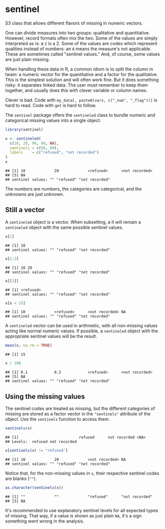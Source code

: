 sentinel
================

S3 class that allows different flavors of missing in numeric vectors.

One can divide measures into two groups: qualitative and quantitative. However, record formats often mix the two. Some of the values are simply interpreted as is: a `2` is a 2. Some of the values are codes which represent qualities instead of numbers: an `8` means the measure's not applicable. These are sometimes called "sentinel values." And, of course, some values are just plain missing.

When handling these data in R, a common idiom is to split the column in twain: a numeric vector for the quantitative and a factor for the qualitative. This is the simplest solution and will often work fine. But it does something risky: it separates linked data. The user must remember to keep them together, and usually does this with clever variable or column names.

Clever is bad. Code with `my_data[, paste0(vars, c("_num", "_flag"))]` is hard to read. Code with `get` is hard to follow.

The `sentinel` package offers the `sentineled` class to bundle numeric and categorical missing values into a single object.

``` r
library(sentinel)

x <- sentineled(
  c(10, 20, 98, 99, NA),
  sentinels = c(98, 99),
  labels    = c("refused", "not recorded")
)
x
```

    ## [1] 10             20             <refused>      <not recorded>
    ## [5] NA            
    ## sentinel values: "" "refused" "not recorded"

The numbers are numbers, the categories are categorical, and the unknowns are just unknown.

Still a vector
--------------

A `sentineled` object is a vector. When subsetting, a it will remain a `sentineled` object with the same possible sentinel values.

``` r
x[1]
```

    ## [1] 10
    ## sentinel values: "" "refused" "not recorded"

``` r
x[1:2]
```

    ## [1] 10 20
    ## sentinel values: "" "refused" "not recorded"

``` r
x[[3]]
```

    ## [1] <refused>
    ## sentinel values: "" "refused" "not recorded"

``` r
x[x < 15]
```

    ## [1] 10             <refused>      <not recorded> NA            
    ## sentinel values: "" "refused" "not recorded"

A `sentineled` vector can be used in arithmetic, with all non-missing values acting like normal numeric values. If possible, a `sentineled` object with the appropriate sentinel values will be the result.

``` r
mean(x, na.rm = TRUE)
```

    ## [1] 15

``` r
x / 100
```

    ## [1] 0.1            0.2            <refused>      <not recorded>
    ## [5] NA            
    ## sentinel values: "" "refused" "not recorded"

Using the missing values
------------------------

The sentinel codes are treated as missing, but the different categories of missing are stored as a factor vector in the `"sentinels"` attribute of the object. Use the `sentinels` function to access them.

``` r
sentinels(x)
```

    ## [1]                           refused      not recorded <NA>        
    ## Levels:  refused not recorded

``` r
x[sentinels(x) != "refused"]
```

    ## [1] 10             20             <not recorded> NA            
    ## sentinel values: "" "refused" "not recorded"

Notice that, for the non-missing values in `x`, their respective sentinel codes are blanks (`""`).

``` r
as.character(sentinels(x))
```

    ## [1] ""             ""             "refused"      "not recorded"
    ## [5] NA

It's recommended to use explanatory sentinel levels for all expected types of missing. That way, if a value is shown as just plain `NA`, it's a sign something went wrong in the analysis.
